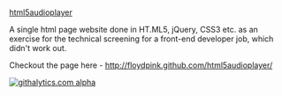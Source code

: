 # 
[html5audioplayer](http://floydpink.github.com/html5audioplayer/)

A single html page website done in HT.ML5, jQuery, CSS3 etc. as an exercise for the technical screening for a front-end developer job, which didn't work out. 

Checkout the page here - http://floydpink.github.com/html5audioplayer/

[![githalytics.com alpha](https://cruel-carlota.gopagoda.com/4c8b76a0bbfe29b80184e2af24e00a88 "githalytics.com")](http://githalytics.com/floydpink/html5audioplayer)
